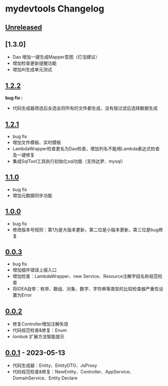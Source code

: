 <!-- Keep a Changelog guide -> https://keepachangelog.com -->

# mydevtools Changelog

## [Unreleased]

## [1.3.0]
- Dao 增加一键生成Mapper意图（灯泡建议）
- 增加检查更新提醒功能
- 增加AI生成单元测试

## [1.2.2]

**bug fix :**

- 代码生成器筛选后全选会将所有的文件都生成，没有按过滤后选择数据生成

## [1.2.1]

- bug fix
- 增加文件模板、实时模板
- LambdaWrapper检查更名为Dao检查，增加列名不能用Lambda表达式检查及一键修复
- 集成SqlTool工具执行初始化sql功能（支持达梦、mysql）

## [1.1.0]
- bug fix
- 增加元数据同步功能

## [1.0.0]
- bug fix
- 修改版本号规则：第1为是大版本更新，第二位是小版本更新，第三位是bug修复

## [0.0.3]
- bug fix
- 增加插件错误上报入口
- 增加检查：LambdaWrapper、new Service、Resource注解字段名称规范检查
- 将IDEA自带：枚举、数组、对象、数字、字符串等类型的比较检查器严重性设置为Error

## [0.0.2]
- 修复Controller增加注解失效
- 代码规范检查&修复：Enum
- lombok 扩展方法智能提示

[Unreleased]: https://github.com/h598937749/mydevtools/compare/v0.0.1...HEAD

[0.0.1]: https://github.com/h598937749/mydevtools/commits/v0.0.1

[Unreleased]: https://github.com/h598937749/mydevtools/compare/v0.0.1...HEAD

[0.0.1]: https://github.com/h598937749/mydevtools/commits/v0.0.1

[Unreleased]: https://github.com/h598937749/mydevtools/compare/v0.0.1...HEAD

[0.0.1]: https://github.com/h598937749/mydevtools/commits/v0.0.1

## [0.0.1] - 2023-05-13
- 代码生成器：Entity、EntityDTO、JsProxy
- 代码规范检查&修复：NewEntity、Controller、AppService、DomainService、Entity Declare

[Unreleased]: https://github.com/h598937749/mydevtools/compare/v0.0.2...HEAD

[0.0.2]: https://github.com/h598937749/mydevtools/compare/v0.0.1...v0.0.2

[0.0.1]: https://github.com/h598937749/mydevtools/commits/v0.0.1

[Unreleased]: https://github.com/h598937749/mydevtools/compare/v0.0.2...HEAD

[0.0.2]: https://github.com/h598937749/mydevtools/compare/v0.0.1...v0.0.2

[0.0.1]: https://github.com/h598937749/mydevtools/commits/v0.0.1

[Unreleased]: https://github.com/h598937749/mydevtools/compare/v0.0.3...HEAD

[0.0.3]: https://github.com/h598937749/mydevtools/compare/v0.0.2...v0.0.3

[0.0.2]: https://github.com/h598937749/mydevtools/compare/v0.0.1...v0.0.2

[0.0.1]: https://github.com/h598937749/mydevtools/commits/v0.0.1

[Unreleased]: https://github.com/h598937749/mydevtools/compare/v1.0.0...HEAD

[1.0.0]: https://github.com/h598937749/mydevtools/compare/v0.0.3...v1.0.0

[0.0.3]: https://github.com/h598937749/mydevtools/compare/v0.0.2...v0.0.3

[0.0.2]: https://github.com/h598937749/mydevtools/compare/v0.0.1...v0.0.2

[0.0.1]: https://github.com/h598937749/mydevtools/commits/v0.0.1

[Unreleased]: https://github.com/h598937749/mydevtools/compare/v1.1.0...HEAD

[1.1.0]: https://github.com/h598937749/mydevtools/compare/v1.0.0...v1.1.0

[1.0.0]: https://github.com/h598937749/mydevtools/compare/v0.0.3...v1.0.0

[0.0.3]: https://github.com/h598937749/mydevtools/compare/v0.0.2...v0.0.3

[0.0.2]: https://github.com/h598937749/mydevtools/compare/v0.0.1...v0.0.2

[0.0.1]: https://github.com/h598937749/mydevtools/commits/v0.0.1

[Unreleased]: https://github.com/h598937749/mydevtools/compare/v1.1.0...HEAD

[1.2.0]: https://github.com/h598937749/mydevtools/compare/v1.0.0...v1.2.0

[1.1.0]: https://github.com/h598937749/mydevtools/compare/v1.2.0...v1.1.0

[1.0.0]: https://github.com/h598937749/mydevtools/compare/v0.0.3...v1.0.0

[0.0.3]: https://github.com/h598937749/mydevtools/compare/v0.0.2...v0.0.3

[0.0.2]: https://github.com/h598937749/mydevtools/compare/v0.0.1...v0.0.2

[0.0.1]: https://github.com/h598937749/mydevtools/commits/v0.0.1

[Unreleased]: https://github.com/h598937749/mydevtools/compare/v1.2.2...HEAD

[1.2.2]: https://github.com/h598937749/mydevtools/compare/v1.2.1...v1.2.2

[1.2.1]: https://github.com/h598937749/mydevtools/compare/v1.1.0...v1.2.1

[1.1.0]: https://github.com/h598937749/mydevtools/compare/v1.0.0...v1.1.0

[1.0.0]: https://github.com/h598937749/mydevtools/compare/v0.0.3...v1.0.0

[0.0.3]: https://github.com/h598937749/mydevtools/compare/v0.0.2...v0.0.3

[0.0.2]: https://github.com/h598937749/mydevtools/compare/v0.0.1...v0.0.2

[0.0.1]: https://github.com/h598937749/mydevtools/commits/v0.0.1

[Unreleased]: https://github.com/h598937749/mydevtools/compare/v1.2.2...HEAD

[1.2.2]: https://github.com/h598937749/mydevtools/compare/v1.2.1...v1.2.2

[1.2.1]: https://github.com/h598937749/mydevtools/compare/v1.1.0...v1.2.1

[1.1.0]: https://github.com/h598937749/mydevtools/compare/v1.0.0...v1.1.0

[1.0.0]: https://github.com/h598937749/mydevtools/compare/v0.0.3...v1.0.0

[0.0.3]: https://github.com/h598937749/mydevtools/compare/v0.0.2...v0.0.3

[0.0.2]: https://github.com/h598937749/mydevtools/compare/v0.0.1...v0.0.2

[0.0.1]: https://github.com/h598937749/mydevtools/commits/v0.0.1
